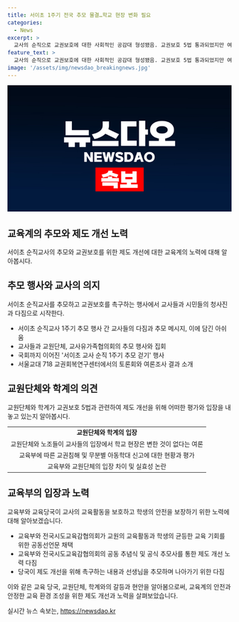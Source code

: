 ```yaml
---
title: 서이초 1주기 전국 추모 물결…학교 현장 변화 필요
categories:
  - News
excerpt: >
  교사의 순직으로 교권보호에 대한 사회적인 공감대 형성됐음. 교권보호 5법 통과되었지만 여전한 무분별 아동학대 신고와 교권침해 문제로 여론 형성. 교육부는 제도 개선 노력 다짐하며 교원, 학생, 학부모 신뢰 다짐. 늘어나는 교권침해와 여전한 아동학대 신고에 대한 교육부의 대응 현황과 교사유가족협의회, 교원단체의 입장 포함.
feature_text: >
  교사의 순직으로 교권보호에 대한 사회적인 공감대 형성됐음. 교권보호 5법 통과되었지만 여전한 무분별 아동학대 신고와 교권침해 문제로 여론 형성. 교육부는 제도 개선 노력 다짐하며 교원, 학생, 학부모 신뢰 다짐. 늘어나는 교권침해와 여전한 아동학대 신고에 대한 교육부의 대응 현황과 교사유가족협의회, 교원단체의 입장 포함.
image: '/assets/img/newsdao_breakingnews.jpg'
---
```


<p><img src="/assets/img/newsdao_breakingnews.jpg" alt="implanttips 속보" /></p>

<h2 data-ke-size="size26">교육계의 추모와 제도 개선 노력</h2>

<p data-ke-size="size16">서이초 순직교사의 추모와 교권보호를 위한 제도 개선에 대한 교육계의 노력에 대해 알아봅시다.</p>

<h2>추모 행사와 교사의 의지</h2>

<p data-ke-size="size16">서이초 순직교사를 추모하고 교권보호를 촉구하는 행사에서 교사들과 시민들의 청사진과 다짐으로 시작한다.</p>

<ul>
  <li>서이초 순직교사 1주기 추모 행사 간 교사들의 다짐과 추모 메시지, 이에 담긴 아쉬움</li>
  <li>교사들과 교원단체, 교사유가족협의회의 추모 행사와 집회</li>
  <li>국회까지 이어진 '서이초 교사 순직 1주기 추모 걷기' 행사</li>
  <li>서울교대 718 교권회복연구센터에서의 토론회와 여론조사 결과 소개</li>
</ul>

<h2>교원단체와 학계의 의견</h2>

<p data-ke-size="size16">교원단체와 학계가 교권보호 5법과 관련하여 제도 개선을 위해 어떠한 평가와 입장을 내놓고 있는지 알아봅시다.</p>

<table>
  <tr>
    <td style="text-align: center; height: 17px;"><b>교원단체와 학계의 입장</b></td>
  </tr>
  <tr>
    <td style="text-align: center; height: 17px;">교원단체와 노조들이 교사들의 입장에서 학교 현장은 변한 것이 없다는 여론</td>
  </tr>
  <tr>
    <td style="text-align: center; height: 17px;">교육부에 따른 교권침해 및 무분별 아동학대 신고에 대한 현황과 평가</td>
  </tr>
  <tr>
    <td style="text-align: center; height: 17px;">교육부와 교원단체의 입장 차이 및 실효성 논란</td>
  </tr>
</table>

<h2>교육부의 입장과 노력</h2>

<p data-ke-size="size16">교육부와 교육당국이 교사의 교육활동을 보호하고 학생의 안전을 보장하기 위한 노력에 대해 알아보겠습니다.</p>

<ul>
  <li>교육부와 전국시도교육감협의회가 교원의 교육활동과 학생의 균등한 교육 기회를 위한 공동선언문 채택</li>
  <li>교육부와 전국시도교육감협의회의 공동 추념식 및 공식 추모사를 통한 제도 개선 노력 다짐</li>
  <li>당국이 제도 개선을 위해 촉구하는 내용과 선생님을 추모하며 나아가기 위한 다짐</li>
</ul>

<p data-ke-size="size16">이와 같은 교육 당국, 교원단체, 학계와의 갈등과 현안을 알아봄으로써, 교육계의 안전과 안정한 교육 환경 조성을 위한 제도 개선과 노력을 살펴보았습니다.</p>
실시간 뉴스 속보는, <a href="https://newsdao.kr" rel="dofollow">https://newsdao.kr</a>


